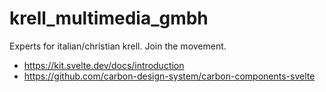 # krell_multimedia_gmbh

Experts for italian/christian krell. Join the movement.

-   https://kit.svelte.dev/docs/introduction
-   https://github.com/carbon-design-system/carbon-components-svelte
